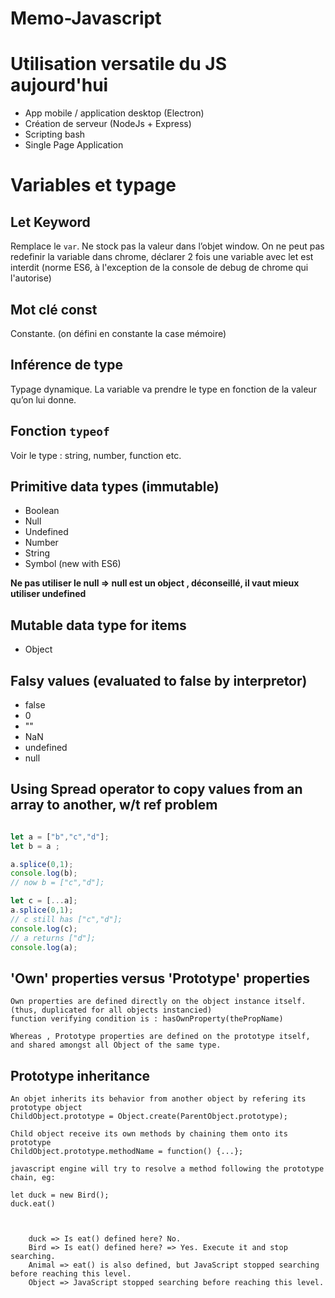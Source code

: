 # Memo-Javascript

# Utilisation versatile du JS aujourd'hui 

* App mobile / application desktop (Electron)
* Création de serveur (NodeJs + Express)
* Scripting bash
* Single Page Application

# Variables et typage
## Let Keyword
Remplace le `var`. Ne stock pas la valeur dans l’objet window.
On ne peut pas redefinir la variable dans chrome, déclarer 2 fois une variable avec let est interdit (norme ES6, à l'exception de la console de debug de chrome qui l'autorise) 

## Mot clé const
Constante.  (on défini en constante la case mémoire)

## Inférence de type
Typage dynamique. La variable va prendre le type en fonction de la valeur qu’on lui donne. 

## Fonction `typeof`
Voir le type : string, number, function etc.

## Primitive data types (immutable)

- Boolean
- Null
- Undefined
- Number
- String 
- Symbol (new with ES6)

**Ne pas utiliser le null => null est un object , déconseillé, il vaut mieux utiliser undefined**

## Mutable data type for items

- Object

## Falsy values (evaluated to false by interpretor)
- false 
- 0
- ""
- NaN
- undefined 
- null

## Using Spread operator to copy values from an array to another, w/t ref problem

```javascript

let a = ["b","c","d"];
let b = a ;

a.splice(0,1);
console.log(b);
// now b = ["c","d"];

let c = [...a];
a.splice(0,1);
// c still has ["c","d"];
console.log(c);
// a returns ["d"];
console.log(a);

```


## 'Own' properties versus 'Prototype' properties

```
Own properties are defined directly on the object instance itself. (thus, duplicated for all objects instancied)
function verifying condition is : hasOwnProperty(thePropName)

Whereas , Prototype properties are defined on the prototype itself, and shared amongst all Object of the same type.
```

## Prototype inheritance
```
An objet inherits its behavior from another object by refering its prototype object
ChildObject.prototype = Object.create(ParentObject.prototype);

Child object receive its own methods by chaining them onto its prototype
ChildObject.prototype.methodName = function() {...};

javascript engine will try to resolve a method following the prototype chain, eg: 

let duck = new Bird();
duck.eat()



    duck => Is eat() defined here? No.
    Bird => Is eat() defined here? => Yes. Execute it and stop searching.
    Animal => eat() is also defined, but JavaScript stopped searching before reaching this level.
    Object => JavaScript stopped searching before reaching this level.



```
